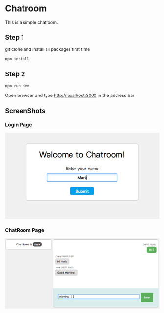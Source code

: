 # Chatroom


This is a simple chatroom.

## Step 1

git clone and install all packages first time
```js
npm install
```

## Step 2
```js
npm run dev
```

Open browser and type [http://localhost:3000](http://localhost:3000) in the address bar



## ScreenShots
### Login Page

![Login Page](https://github.com/domark0721/chatroom/blob/develop/src/static/01.png?raw=true)

### ChatRoom Page
![ChatRoom Page](https://github.com/domark0721/chatroom/blob/develop/src/static/02.png?raw=true)